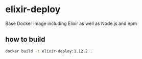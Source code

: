 # elixir-deploy
Base Docker image including Elixir as well as Node.js and npm


## how to build
```bash
docker build -t elixir-deploy:1.12.2 .
```
